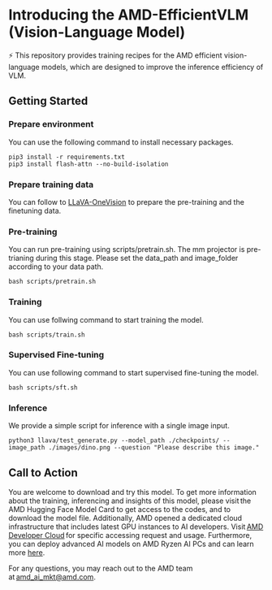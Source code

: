 # Introducing the AMD-EfficientVLM (Vision-Language Model)

⚡️ This repository provides training recipes for the AMD efficient vision-language models, which are designed to improve the inference efficiency of VLM. 

## Getting Started 

### Prepare environment 
You can use the following command to install necessary packages.

```
pip3 install -r requirements.txt
pip3 install flash-attn --no-build-isolation
```

### Prepare training data
You can follow to [LLaVA-OneVision](https://github.com/LLaVA-VL/LLaVA-NeXT/tree/main/scripts/train#about-the-llava-onevision-data) to prepare the pre-training and the finetuning data.

### Pre-training

You can run pre-training using scripts/pretrain.sh. The mm projector is pre-trianing during this stage. Please set the data_path and image_folder according to your data path. 
```
bash scripts/pretrain.sh
```

### Training

You can use follwing command to start training the model.

```
bash scripts/train.sh
```

### Supervised Fine-tuning

You can use following command to start supervised fine-tuning the model.

```
bash scripts/sft.sh
```

### Inference
We provide a simple script for inference with a single image input.

```
python3 llava/test_generate.py --model_path ./checkpoints/ --image_path ./images/dino.png --question "Please describe this image."
```


## Call to Action
You are welcome to download and try this model. To get more information about the training, inferencing and insights of this model, please visit the AMD Hugging Face Model Card to get access to the codes, and to download the model file. Additionally, AMD opened a dedicated cloud infrastructure that includes latest GPU instances to AI developers. Visit [AMD Developer Cloud](https://www.amd.com/en/forms/registration/developer-cloud-application.html) for specific accessing request and usage. Furthermore, you can deploy advanced AI models on AMD Ryzen AI PCs and can learn more [here](https://www.amd.com/en/developer/resources/ryzen-ai-software.html).

For any questions, you may reach out to the AMD team at amd_ai_mkt@amd.com.
